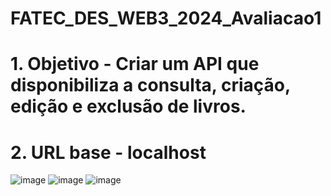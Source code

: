 # FATEC_DES_WEB3_2024_Avaliacao1

# 1. Objetivo - Criar um API que disponibiliza a consulta, criação, edição e exclusão de livros.

# 2. URL base - localhost



![image](https://github.com/user-attachments/assets/a0e12da1-e1e8-4372-952f-115d1670dd9b)
![image](https://github.com/user-attachments/assets/2100a45d-e214-49fd-8df0-3cda2e4a406c)
![image](https://github.com/user-attachments/assets/1daaf6e6-5c7c-4e4c-853e-8517b35aea00)
